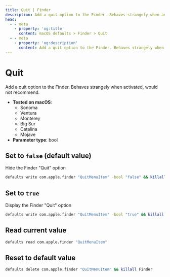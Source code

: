 ```yaml
---
title: Quit | Finder
description: Add a quit option to the Finder. Behaves strangely when activated, would not recommend.
head:
  - - meta
    - property: 'og:title'
      content: macOS defaults > Finder > Quit
  - - meta
    - property: 'og:description'
      content: Add a quit option to the Finder. Behaves strangely when activated, would not recommend.
---
```


# Quit

Add a quit option to the Finder. Behaves strangely when activated, would not recommend.

- **Tested on macOS**:
  - Sonoma
  - Ventura
  - Monterey
  - Big Sur
  - Catalina
  - Mojave
- **Parameter type**: bool

## Set to `false` (default value)

Hide the Finder "Quit" option

```bash
defaults write com.apple.finder "QuitMenuItem" -bool "false" && killall Finder
```

## Set to `true`

Display the Finder "Quit" option

```bash
defaults write com.apple.finder "QuitMenuItem" -bool "true" && killall Finder
```

## Read current value

```bash
defaults read com.apple.finder "QuitMenuItem"
```

## Reset to default value

```bash
defaults delete com.apple.finder "QuitMenuItem" && killall Finder
```
